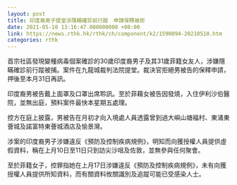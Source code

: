 ```yaml
---
layout: post
title: 印度裔男子提堂涉隱瞞確診前行蹤　申請保釋被拒
date: 2021-05-10 13:16:47.000000000 +08:00
link: https://news.rthk.hk/rthk/ch/component/k2/1590094-20210510.htm
categories: rthk
---
```


首宗社區發現變種病毒個案確診的30歲印度裔男子及其31歲菲籍女友人，涉嫌隱瞞確診前行蹤被捕。案件在九龍城裁判法院提堂。裁決官拒絕男被告的保釋申請，押後至本月31日再訊。

印度裔男被告戴上面罩及口罩出席聆訊。至於菲藉女被告因發燒，入住伊利沙伯醫院，並無出庭，預料案件最快本星期五處理。

控方在庭上披露，男被告在月初才向入境處人員透露曾到過大嶼山塘福村、東涌東薈城及諾富特東薈城酒店及愉景灣。

涉案的印度裔男子涉嫌違反《預防及控制疾病規例》，明知而向獲授權人員提供虛假資料，稱在上月10日至11日只到訪尖沙咀及佐敦，並無參與任何聚會。

至於菲籍女子，控罪指她在上月17日涉嫌違反《預防及控制疾病規例》，未有向獲授權人員提供所知資料，而有關資料攸關識別及追蹤可能已受感染人士。
